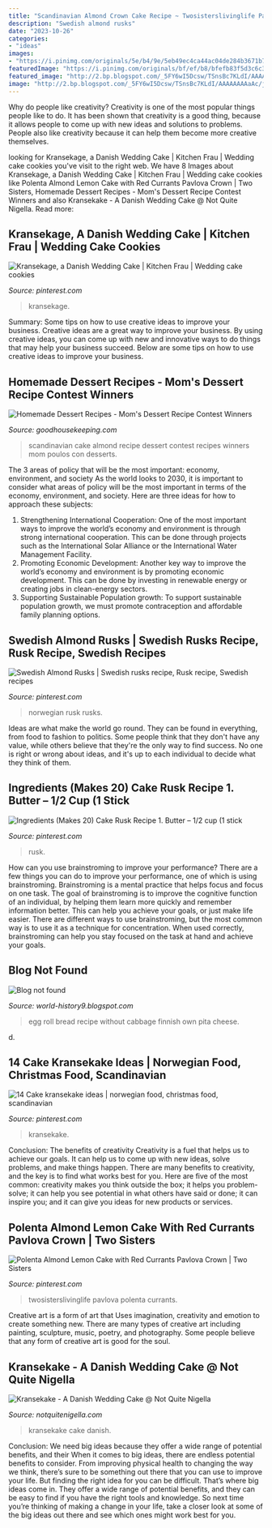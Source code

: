 ```yaml
---
title: "Scandinavian Almond Crown Cake Recipe ~ Twosisterslivinglife Pavlova Polenta Currants"
description: "Swedish almond rusks"
date: "2023-10-26"
categories:
- "ideas"
images:
- "https://i.pinimg.com/originals/5e/b4/9e/5eb49ec4ca44ac04de284b3671b7e5fc.jpg"
featuredImage: "https://i.pinimg.com/originals/bf/ef/b8/bfefb83f5d3c6c31d29e63eea54d5381.jpg"
featured_image: "http://2.bp.blogspot.com/_5FY6wI5Dcsw/TSnsBc7KLdI/AAAAAAAAaAc/jTZKcL65si4/s1600/ElegantHome-MadePitaBread%25C2%25A9M-J_de_+Mesterton.JPG"
image: "http://2.bp.blogspot.com/_5FY6wI5Dcsw/TSnsBc7KLdI/AAAAAAAAaAc/jTZKcL65si4/s1600/ElegantHome-MadePitaBread%25C2%25A9M-J_de_+Mesterton.JPG"
---
```



Why do people like creativity?
Creativity is one of the most popular things people like to do. It has been shown that creativity is a good thing, because it allows people to come up with new ideas and solutions to problems. People also like creativity because it can help them become more creative themselves.

	

		
looking for Kransekage, a Danish Wedding Cake | Kitchen Frau | Wedding cake cookies you've visit to the right web. We have 8 Images about Kransekage, a Danish Wedding Cake | Kitchen Frau | Wedding cake cookies like Polenta Almond Lemon Cake with Red Currants Pavlova Crown | Two Sisters, Homemade Dessert Recipes - Mom&#039;s Dessert Recipe Contest Winners and also Kransekake - A Danish Wedding Cake @ Not Quite Nigella. Read more:
		
    
## Kransekage, A Danish Wedding Cake | Kitchen Frau | Wedding Cake Cookies

<img loading=lazy src="https://i.pinimg.com/originals/5e/b4/9e/5eb49ec4ca44ac04de284b3671b7e5fc.jpg" onerror="this.onerror=null;this.src='https://tse4.mm.bing.net/th?id=OIP.80ELAijpHhLUpG0BwPazJgHaLH&amp;pid=15.1';" alt="Kransekage, a Danish Wedding Cake | Kitchen Frau | Wedding cake cookies">

_Source: pinterest.com_

>kransekage. 

	

Summary: Some tips on how to use creative ideas to improve your business.
Creative ideas are a great way to improve your business. By using creative ideas, you can come up with new and innovative ways to do things that may help your business succeed. Below are some tips on how to use creative ideas to improve your business.

    
## Homemade Dessert Recipes - Mom&#039;s Dessert Recipe Contest Winners

<img loading=lazy src="https://hips.hearstapps.com/ghk.h-cdn.co/assets/cm/15/11/480x552/54ff157305d0f-ghk-0513-almond-cake-ded2hu-xl.jpg?resize=480:*" onerror="this.onerror=null;this.src='https://tse4.mm.bing.net/th?id=OIP.Wgy46cXyDkrcitXWDe7NTwHaIh&amp;pid=15.1';" alt="Homemade Dessert Recipes - Mom&#039;s Dessert Recipe Contest Winners">

_Source: goodhousekeeping.com_

>scandinavian cake almond recipe dessert contest recipes winners mom poulos con desserts. 

	

The 3 areas of policy that will be the most important: economy, environment, and society
As the world looks to 2030, it is important to consider what areas of policy will be the most important in terms of the economy, environment, and society. Here are three ideas for how to approach these subjects: 
1. Strengthening International Cooperation: One of the most important ways to improve the world’s economy and environment is through strong international cooperation. This can be done through projects such as the International Solar Alliance or the International Water Management Facility. 
2. Promoting Economic Development: Another key way to improve the world’s economy and environment is by promoting economic development. This can be done by investing in renewable energy or creating jobs in clean-energy sectors. 
3. Supporting Sustainable Population growth: To support sustainable population growth, we must promote contraception and affordable family planning options.

    
## Swedish Almond Rusks | Swedish Rusks Recipe, Rusk Recipe, Swedish Recipes

<img loading=lazy src="https://i.pinimg.com/originals/74/99/77/749977d6458bf31a9f311264f7f9d960.jpg" onerror="this.onerror=null;this.src='https://tse4.mm.bing.net/th?id=OIP._pxLo7GekAbPotEj1i5sAAAAAA&amp;pid=15.1';" alt="Swedish Almond Rusks | Swedish rusks recipe, Rusk recipe, Swedish recipes">

_Source: pinterest.com_

>norwegian rusk rusks. 

	

Ideas are what make the world go round. They can be found in everything, from food to fashion to politics. Some people think that they don't have any value, while others believe that they're the only way to find success. No one is right or wrong about ideas, and it's up to each individual to decide what they think of them.

    
## Ingredients (Makes 20) Cake Rusk Recipe 1. Butter – 1/2 Cup (1 Stick

<img loading=lazy src="https://i.pinimg.com/originals/e9/24/07/e9240779a43908ee7439cc9e40e34d0a.jpg" onerror="this.onerror=null;this.src='https://tse4.mm.bing.net/th?id=OIP.D3VW2kORVq6sYOBBOJXkjQHaE9&amp;pid=15.1';" alt="Ingredients (Makes 20) Cake Rusk Recipe 1. Butter – 1/2 cup (1 stick">

_Source: pinterest.com_

>rusk. 

	

How can you use brainstroming to improve your performance?
There are a few things you can do to improve your performance, one of which is using brainstroming. Brainstroming is a mental practice that helps focus and focus on one task. The goal of brainstroming is to improve the cognitive function of an individual, by helping them learn more quickly and remember information better. This can help you achieve your goals, or just make life easier. There are different ways to use brainstroming, but the most common way is to use it as a technique for concentration. When used correctly, brainstroming can help you stay focused on the task at hand and achieve your goals.

    
## Blog Not Found

<img loading=lazy src="http://2.bp.blogspot.com/_5FY6wI5Dcsw/TSnsBc7KLdI/AAAAAAAAaAc/jTZKcL65si4/s1600/ElegantHome-MadePitaBread%25C2%25A9M-J_de_+Mesterton.JPG" onerror="this.onerror=null;this.src='https://tse3.mm.bing.net/th?id=OIP.5MruKLElBJyPDxdxP_vNgwHaFj&amp;pid=15.1';" alt="Blog not found">

_Source: world-history9.blogspot.com_

>egg roll bread recipe without cabbage finnish own pita cheese. 

	

d.

    
## 14 Cake Kransekake Ideas | Norwegian Food, Christmas Food, Scandinavian

<img loading=lazy src="https://i.pinimg.com/474x/94/1a/06/941a06688c320864f50940b5978dd233.jpg" onerror="this.onerror=null;this.src='https://tse2.mm.bing.net/th?id=OIP.CvKckg_gyBylWPBIur9kgQAAAA&amp;pid=15.1';" alt="14 Cake kransekake ideas | norwegian food, christmas food, scandinavian">

_Source: pinterest.com_

>kransekake. 

	

Conclusion: The benefits of creativity
Creativity is a fuel that helps us to achieve our goals. It can help us to come up with new ideas, solve problems, and make things happen. There are many benefits to creativity, and the key is to find what works best for you. Here are five of the most common: creativity makes you think outside the box; it helps you problem-solve; it can help you see potential in what others have said or done; it can inspire you; and it can give you ideas for new products or services.

    
## Polenta Almond Lemon Cake With Red Currants Pavlova Crown | Two Sisters

<img loading=lazy src="https://i.pinimg.com/originals/bf/ef/b8/bfefb83f5d3c6c31d29e63eea54d5381.jpg" onerror="this.onerror=null;this.src='https://tse3.mm.bing.net/th?id=OIP.VMNMJFAAkoe9lseEi18lIAHaLH&amp;pid=15.1';" alt="Polenta Almond Lemon Cake with Red Currants Pavlova Crown | Two Sisters">

_Source: pinterest.com_

>twosisterslivinglife pavlova polenta currants. 

	

Creative art is a form of art that Uses imagination, creativity and emotion to create something new. There are many types of creative art including painting, sculpture, music, poetry, and photography. Some people believe that any form of creative art is good for the soul.

    
## Kransekake - A Danish Wedding Cake @ Not Quite Nigella

<img loading=lazy src="http://images.notquitenigella.com/images/kransekake-a-danish-wedding-cake/__kransekake-wedding-cake-18.jpg" onerror="this.onerror=null;this.src='https://tse3.mm.bing.net/th?id=OIP.Q0LLS5O1F3txgR1PMmE96wAAAA&amp;pid=15.1';" alt="Kransekake - A Danish Wedding Cake @ Not Quite Nigella">

_Source: notquitenigella.com_

>kransekake cake danish. 

	

Conclusion: We need big ideas because they offer a wide range of potential benefits, and their
When it comes to big ideas, there are endless potential benefits to consider. From improving physical health to changing the way we think, there’s sure to be something out there that you can use to improve your life. But finding the right idea for you can be difficult. That’s where big ideas come in. They offer a wide range of potential benefits, and they can be easy to find if you have the right tools and knowledge. So next time you’re thinking of making a change in your life, take a closer look at some of the big ideas out there and see which ones might work best for you.

